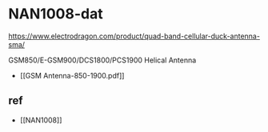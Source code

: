 
# NAN1008-dat

https://www.electrodragon.com/product/quad-band-cellular-duck-antenna-sma/

GSM850/E-GSM900/DCS1800/PCS1900 Helical Antenna

- [[GSM Antenna-850-1900.pdf]]



## ref 

- [[NAN1008]]